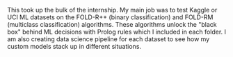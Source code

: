 This took up the bulk of the internship. My main job was to test Kaggle or UCI ML datasets on the FOLD-R++ (binary classification) and FOLD-RM (multiclass classification) algorithms. These algorithms unlock the "black box" behind ML decisions with Prolog rules which I included in each folder. I am also creating data science pipeline for each dataset to see how my custom models stack up in different situations. 
